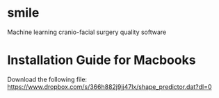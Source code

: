 # smile
Machine learning cranio-facial surgery quality software

# Installation Guide for Macbooks




Download the following file: https://www.dropbox.com/s/366h882j9jj47lx/shape_predictor.dat?dl=0
